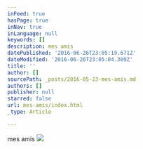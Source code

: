 ```yaml
---
inFeed: true
hasPage: true
inNav: true
inLanguage: null
keywords: []
description: mes amis
datePublished: '2016-06-26T23:05:19.671Z'
dateModified: '2016-06-26T23:05:04.309Z'
title: ''
author: []
sourcePath: _posts/2016-05-23-mes-amis.md
authors: []
publisher: null
starred: false
url: mes-amis/index.html
_type: Article

---
```

mes amis
![](https://the-grid-user-content.s3-us-west-2.amazonaws.com/df1cbb89-9e3e-4ac9-9dde-d0eeefe13a44.jpg)
